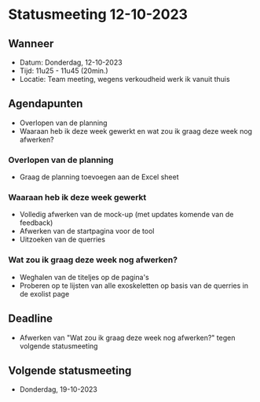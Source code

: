 # Statusmeeting 12-10-2023

## Wanneer
* Datum: Donderdag, 12-10-2023
* Tijd: 11u25 - 11u45 (20min.)
* Locatie: Team meeting, wegens verkoudheid werk ik vanuit thuis

## Agendapunten
* Overlopen van de planning
* Waaraan heb ik deze week gewerkt en wat zou ik graag deze week nog afwerken?


### Overlopen van de planning
* Graag de planning toevoegen aan de Excel sheet

### Waaraan heb ik deze week gewerkt
* Volledig afwerken van de mock-up (met updates komende van de feedback)
* Afwerken van de startpagina voor de tool
* Uitzoeken van de querries

### Wat zou ik graag deze week nog afwerken?
* Weghalen van de titeljes op de pagina's
* Proberen op te lijsten van alle exoskeletten op basis van de querries in de exolist page

## Deadline
* Afwerken van "Wat zou ik graag deze week nog afwerken?" tegen volgende statusmeeting

## Volgende statusmeeting
* Donderdag, 19-10-2023 
